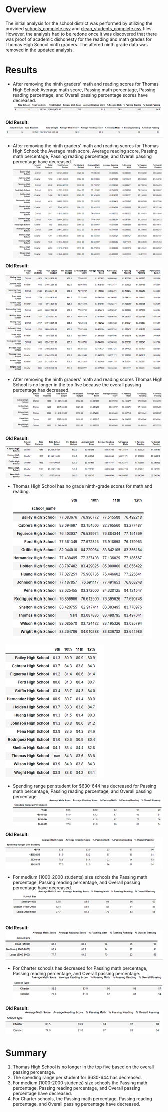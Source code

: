 # Overview

The initial analysis for the school district was performed by utilizing the provided [schools_complete.csv](Resources/schools_complete.csv) and [clean_students_complete.csv](Resources/clean_students_complete.csv) files. However, the analysis had to be redone once it was discovered that there was proof of academic dishonesty for the reading and math grades for Thomas High School ninth graders. The altered ninth grade data was removed in the updated analysis.

# Results

- After removing the ninth graders' math and reading scores for Thomas High School: Average math score, Passing math percentage, Passing reading percentage, and Overall passing percentage scores have decreased.
![new_district_summary.PNG](Resources/new_district_summary.PNG)

**Old Result:**
![old_district_summary.PNG](Resources/old_district_summary.PNG)

- After removing the ninth graders' math and reading scores for Thomas High School: the Average math score, Average reading score, Passing math percentage, Passing reading percentage, and Overall passing percentage have decreased.
![new_school_summary.PNG](Resources/new_school_summary.PNG)

**Old Result:**
![old_school_summary.PNG](Resources/old_school_summary.PNG)

- After removing the ninth graders' math and reading scores Thomas High School is no longer in the top five because the overall passing percentage has decreased.
![new_top_five_school.PNG](Resources/new_top_five_school.PNG)

**Old Result:**
![old_top_five_school.PNG](Resources/old_top_five_school.PNG)

- Thomas High School has no grade ninth-grade scores for math and reading. 
![new_math_score_by_grade.PNG](Resources/new_math_score_by_grade.PNG)

![new_reading_score_by_grade.PNG](Resources/new_reading_score_by_grade.PNG)


- Spending range per student for $630-644 has decreased for  Passing math percentage, Passing reading percentage, and Overall passing percentage.
![new_spending_score_summary.PNG](Resources/new_spending_score_summary.PNG)

**Old Result:**
![old_spending_score_summary.PNG](Resources/old_spending_score_summary.PNG)

- For medium (1000-2000 students) size schools the Passing math percentage, Passing reading percentage, and Overall passing percentage have decreased.
![new_school_size_summary.PNG](Resources/new_school_size_summary.PNG)

**Old Result:**
![old_school_size_summary.PNG](Resources/old_school_size_summary.PNG)

- For Charter schools has decreased for  Passing math percentage, Passing reading percentage, and Overall passing percentage.
![new_school_type_summary.PNG](Resources/new_school_type_summary.PNG)

**Old Result:**
![old_school_type_summary.PNG](Resources/old_school_type_summary.PNG)


# Summary

1. Thomas High School is no longer in the top five based on the overall passing percentage.
2. The spending range per student for $630-644 has decreased.
3. For medium (1000-2000 students) size schools the Passing math percentage, Passing reading percentage, and Overall passing percentage have decreased.
4. For Charter schools, the Passing math percentage, Passing reading percentage, and Overall passing percentage have decreased.
